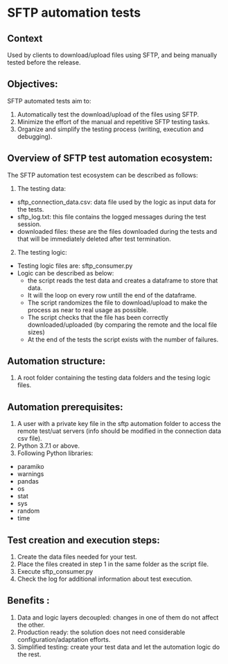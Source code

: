 # SFTP automation tests

## Context
Used by clients to download/upload files using SFTP, and being manually tested before the release. 

## Objectives:
SFTP automated tests aim to:

1. Automatically test the download/upload of the files using SFTP.
2. Minimize the effort of the manual and repetitive SFTP testing tasks.
3. Organize and simplify the testing process (writing, execution and debugging).

## Overview of SFTP test automation ecosystem:
The SFTP automation test ecosystem can be described as follows:

1. The testing data:
- sftp_connection_data.csv: data file used by the logic as input data for the tests.
- sftp_log.txt: this file contains the logged messages during the test session.
- downloaded files: these are the files downloaded during the tests and that will be immediately deleted after test termination.

2. The testing logic:
- Testing logic files are: sftp_consumer.py 
- Logic can be described as below:
    - the script reads the test data and creates a dataframe to store that data.
    - It will the loop on every row untill the end of the dataframe.
    - The script randomizes the file to download/upload to make the process as near to real usage as possible.
    - The script checks that the file has been correctly downloaded/uploaded (by comparing the remote and the local file sizes)
    - At the end of the tests the script exists with the number of failures.

## Automation structure:
1. A root folder containing the testing data folders and the tesing logic files.

## Automation prerequisites:
1. A user with a private key file in the sftp automation folder to access the remote test/uat servers (info should be modified in the connection data csv file).
2. Python 3.7.1 or above.
3. Following Python libraries:
  - paramiko
  - warnings
  - pandas
  - os
  - stat
  - sys
  - random
  - time

## Test creation and execution steps:
1. Create the data files needed for your test.
2. Place the files created in step 1 in the same folder as the script file.
3. Execute sftp_consumer.py
4. Check the log for additional information about test execution.

## Benefits :
1. Data and logic layers decoupled: changes in one of them do not affect the other.
3. Production ready: the solution does not need considerable configuration/adaptation efforts.
4. Simplified testing: create your test data and let the automation logic do the rest.
